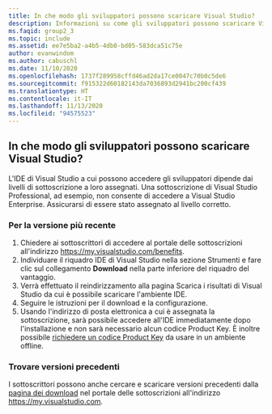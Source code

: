 ```yaml
---
title: In che modo gli sviluppatori possono scaricare Visual Studio?
description: Informazioni su come gli sviluppatori possono scaricare Visual Studio usando le sottoscrizioni di Visual Studio
ms.faqid: group2_3
ms.topic: include
ms.assetid: ee7e5ba2-a4b5-4db0-bd05-583dca51c75e
author: evanwindom
ms.author: cabuschl
ms.date: 11/10/2020
ms.openlocfilehash: 1737f289958cffd46ad2da17ce0047c70b0c5de6
ms.sourcegitcommit: f915322d60182143da7036893d2941bc200cf439
ms.translationtype: HT
ms.contentlocale: it-IT
ms.lasthandoff: 11/13/2020
ms.locfileid: "94575523"
---
```

## <a name="how-do-my-developers-download-visual-studio"></a>In che modo gli sviluppatori possono scaricare Visual Studio?
L'IDE di Visual Studio a cui possono accedere gli sviluppatori dipende dai livelli di sottoscrizione a loro assegnati. Una sottoscrizione di Visual Studio Professional, ad esempio, non consente di accedere a Visual Studio Enterprise. Assicurarsi di essere stato assegnato al livello corretto. 

### <a name="for-the-latest-release"></a>Per la versione più recente
1.  Chiedere ai sottoscrittori di accedere al portale delle sottoscrizioni all'indirizzo <https://my.visualstudio.com/benefits>. 
0.  Individuare il riquadro IDE di Visual Studio nella sezione Strumenti e fare clic sul collegamento **Download** nella parte inferiore del riquadro del vantaggio. 
0.  Verrà effettuato il reindirizzamento alla pagina Scarica i risultati di Visual Studio da cui è possibile scaricare l'ambiente IDE. 
0.  Seguire le istruzioni per il download e la configurazione.
0.  Usando l'indirizzo di posta elettronica a cui è assegnata la sottoscrizione, sarà possibile accedere all'IDE immediatamente dopo l'installazione e non sarà necessario alcun codice Product Key. È inoltre possibile [richiedere un codice Product Key](https://docs.microsoft.com/visualstudio/subscriptions/find-keys) da usare in un ambiente offline.

### <a name="find-older-versions"></a>Trovare versioni precedenti
I sottoscrittori possono anche cercare e scaricare versioni precedenti dalla [pagina dei download](https://my.visualstudio.com/downloads) nel portale delle sottoscrizioni all'indirizzo <https://my.visualstudio.com>.

